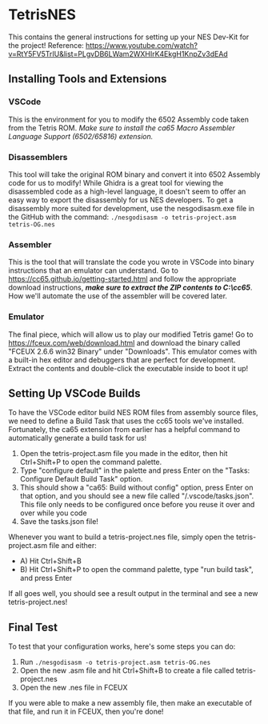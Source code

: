 # TetrisNES
This contains the general instructions for setting up your NES Dev-Kit for the project! Reference: https://www.youtube.com/watch?v=RtY5FV5TrIU&list=PLgvDB6LWam2WXHIrK4EkgH1KnpZv3dEAd

## Installing Tools and Extensions

### VSCode
This is the environment for you to modify the 6502 Assembly code taken from the Tetris ROM. *Make sure to install the ca65 Macro Assembler Language Support (6502/65816) extension.*

### Disassemblers
This tool will take the original ROM binary and convert it into 6502 Assembly code for us to modify! While Ghidra is a great tool for viewing the disassembled code as a high-level language, it doesn't seem to offer an easy way to export the disassembly for us NES developers. To get a disassembly more suited for development, use the nesgodisasm.exe file in the GitHub with the command: `./nesgodisasm -o tetris-project.asm tetris-OG.nes`

### Assembler
This is the tool that will translate the code you wrote in VSCode into binary instructions that an emulator can understand. Go to https://cc65.github.io/getting-started.html and follow the appropriate download instructions, ***make sure to extract the ZIP contents to C:\cc65***. How we'll automate the use of the assembler will be covered later.

### Emulator
The final piece, which will allow us to play our modified Tetris game! Go to https://fceux.com/web/download.html and download the binary called "FCEUX 2.6.6 win32 Binary" under "Downloads". This emulator comes with a built-in hex editor and debuggers that are perfect for development.  Extract the contents and double-click the executable inside to boot it up!


## Setting Up VSCode Builds
To have the VSCode editor build NES ROM files from assembly source files, we need to define a Build Task that uses the cc65 tools we've installed. Fortunately, the ca65 extension from earlier has a helpful command to automatically generate a build task for us!

1. Open the tetris-project.asm file you made in the editor, then hit Ctrl+Shift+P to open the command palette.
2. Type "configure default" in the palette and press Enter on the "Tasks: Configure Default Build Task" option. 
3. This should show a "ca65: Build without config" option, press Enter on that option, and you should see a new file called "/.vscode/tasks.json". This file only needs to be configured once before you reuse it over and over while you code
4. Save the tasks.json file!

Whenever you want to build a tetris-project.nes file, simply open the tetris-project.asm file and either:
- A) Hit Ctrl+Shift+B
- B) Hit Ctrl+Shift+P to open the command palette, type "run build task", and press Enter

If all goes well, you should see a result output in the terminal and see a new tetris-project.nes!


## Final Test
To test that your configuration works, here's some steps you can do:
1. Run `./nesgodisasm -o tetris-project.asm tetris-OG.nes`
2. Open the new .asm file and hit Ctrl+Shift+B to create a file called tetris-project.nes
3. Open the new .nes file in FCEUX

If you were able to make a new assembly file, then make an executable of that file, and run it in FCEUX, then you're done!

